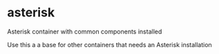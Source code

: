 # asterisk
Asterisk container with common components installed

Use this a a base for other containers that needs an Asterisk installation
